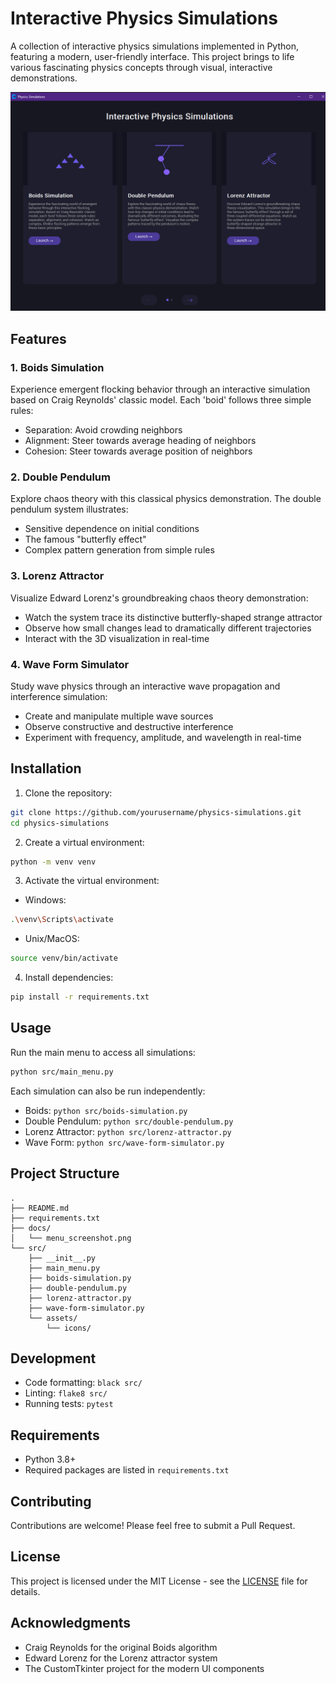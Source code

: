 # Interactive Physics Simulations

A collection of interactive physics simulations implemented in Python, featuring a modern, user-friendly interface. This project brings to life various fascinating physics concepts through visual, interactive demonstrations.

![Physics Simulations Menu](docs/menu_screenshot.png)

## Features

### 1. Boids Simulation
Experience emergent flocking behavior through an interactive simulation based on Craig Reynolds' classic model. Each 'boid' follows three simple rules:
- Separation: Avoid crowding neighbors
- Alignment: Steer towards average heading of neighbors
- Cohesion: Steer towards average position of neighbors

### 2. Double Pendulum
Explore chaos theory with this classical physics demonstration. The double pendulum system illustrates:
- Sensitive dependence on initial conditions
- The famous "butterfly effect"
- Complex pattern generation from simple rules

### 3. Lorenz Attractor
Visualize Edward Lorenz's groundbreaking chaos theory demonstration:
- Watch the system trace its distinctive butterfly-shaped strange attractor
- Observe how small changes lead to dramatically different trajectories
- Interact with the 3D visualization in real-time

### 4. Wave Form Simulator
Study wave physics through an interactive wave propagation and interference simulation:
- Create and manipulate multiple wave sources
- Observe constructive and destructive interference
- Experiment with frequency, amplitude, and wavelength in real-time

## Installation

1. Clone the repository:
```bash
git clone https://github.com/yourusername/physics-simulations.git
cd physics-simulations
```

2. Create a virtual environment:
```bash
python -m venv venv
```

3. Activate the virtual environment:
- Windows:
```bash
.\venv\Scripts\activate
```
- Unix/MacOS:
```bash
source venv/bin/activate
```

4. Install dependencies:
```bash
pip install -r requirements.txt
```

## Usage

Run the main menu to access all simulations:
```bash
python src/main_menu.py
```

Each simulation can also be run independently:
- Boids: `python src/boids-simulation.py`
- Double Pendulum: `python src/double-pendulum.py`
- Lorenz Attractor: `python src/lorenz-attractor.py`
- Wave Form: `python src/wave-form-simulator.py`

## Project Structure
```
.
├── README.md
├── requirements.txt
├── docs/
│   └── menu_screenshot.png
└── src/
    ├── __init__.py
    ├── main_menu.py
    ├── boids-simulation.py
    ├── double-pendulum.py
    ├── lorenz-attractor.py
    ├── wave-form-simulator.py
    └── assets/
        └── icons/
```

## Development

- Code formatting: `black src/`
- Linting: `flake8 src/`
- Running tests: `pytest`

## Requirements

- Python 3.8+
- Required packages are listed in `requirements.txt`

## Contributing

Contributions are welcome! Please feel free to submit a Pull Request.

## License

This project is licensed under the MIT License - see the [LICENSE](LICENSE) file for details.

## Acknowledgments

- Craig Reynolds for the original Boids algorithm
- Edward Lorenz for the Lorenz attractor system
- The CustomTkinter project for the modern UI components 